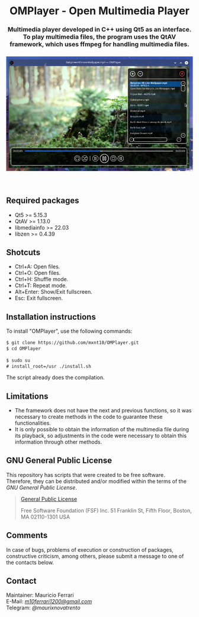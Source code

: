 <html lang="">
    <body>
        <h1 align="center">
            OMPlayer - Open Multimedia Player
        </h1>
        <h3 align="center">
            Multimedia player developed in C++ using Qt5 as an interface.
            To play multimedia files, the program uses the QtAV framework,
            which uses ffmpeg for handling multimedia files.
        </h3>
        <h3 align="center">
            <a><img src="https://raw.githubusercontent.com/mxnt10/OMPlayer/master/preview/preview.png" alt=""></a>
        </h3><br/>
    </body>
</html>

## Required packages

- Qt5 >= 5.15.3
- QtAV >= 1.13.0
- libmediainfo >= 22.03
- libzen >= 0.4.39

## Shotcuts

- Ctrl+A: Open files.
- Ctrl+O: Open files.
- Ctrl+H: Shuffle mode.
- Ctrl+T: Repeat mode.
- Alt+Enter: Show/Exit fullscreen.
- Esc: Exit fullscreen.

## Installation instructions

To install "OMPlayer", use the following commands:
```
$ git clone https://github.com/mxnt10/OMPlayer.git
$ cd OMPlayer

$ sudo su
# install_root=/usr ./install.sh
```
The script already does the compilation.

## Limitations

- The framework does not have the next and previous functions,
so it was necessary to create methods in the code to guarantee these functionalities.
- It is only possible to obtain the information of the multimedia file during its playback,
so adjustments in the code were necessary to obtain this information through other methods.

## GNU General Public License

This repository has scripts that were created to be free software.<br/>
Therefore, they can be distributed and/or modified within the terms of the *GNU General Public License*.

>[General Public License](https://pt.wikipedia.org/wiki/GNU_General_Public_License)
>
>Free Software Foundation (FSF) Inc. 51 Franklin St, Fifth Floor, Boston, MA 02110-1301 USA

## Comments

In case of bugs, problems of execution or construction of packages, constructive criticism, among others,
please submit a message to one of the contacts below.

## Contact

Maintainer: Mauricio Ferrari<br/>
E-Mail: *m10ferrari1200@gmail.com*<br/>
Telegram: *@maurixnovatrento*<br/>
